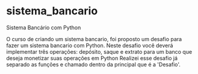 # sistema_bancario
Sistema Bancário com Python

O curso de criando um sistema bancario, foi proposto um desafio para fazer um sistema bancario com Python.
Neste desafio você deverá implementar três operações: depósito, saque e extrato para um banco que deseja monetizar suas operações em Python
Realizei esse desafio já separado as funções e chamado dentro da principal que é a 'Desafio'.
